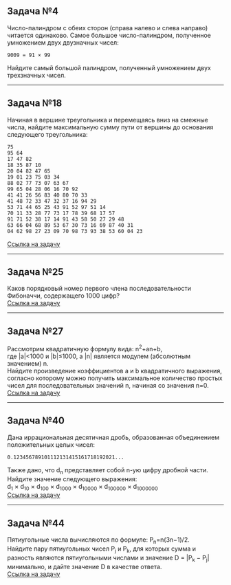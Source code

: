## Задача №4
Число-палиндром с обеих сторон (справа налево и слева направо) читается одинаково. Самое большое число-палиндром, полученное умножением двух двузначных чисел: 
```
9009 = 91 × 99
```
Найдите самый большой палиндром, полученный умножением двух трехзначных чисел.

---

## Задача №18
Начиная в вершине треугольника и перемещаясь вниз на смежные числа, найдите максимальную сумму пути от вершины до основания следующего треугольника:
```
75
95 64
17 47 82
18 35 87 10
20 04 82 47 65
19 01 23 75 03 34
88 02 77 73 07 63 67
99 65 04 28 06 16 70 92
41 41 26 56 83 40 80 70 33
41 48 72 33 47 32 37 16 94 29
53 71 44 65 25 43 91 52 97 51 14
70 11 33 28 77 73 17 78 39 68 17 57
91 71 52 38 17 14 91 43 58 50 27 29 48
63 66 04 68 89 53 67 30 73 16 69 87 40 31
04 62 98 27 23 09 70 98 73 93 38 53 60 04 23
```
[Ссылка на задачу](https://euler.jakumo.org/problems/view/18.html)

---

## Задача №25
Каков порядковый номер первого члена последовательности Фибоначчи, содержащего 1000 цифр?  
[Ссылка на задачу](https://euler.jakumo.org/problems/view/25.html)

---

## Задача №27
Рассмотрим квадратичную формулу вида: n<sup>2</sup>+an+b,  
где |a|<1000 и |b|≤1000, а |n| является модулем (абсолютным значением) n.  
Найдите произведение коэффициентов a и b квадратичного выражения, согласно которому можно получить максимальное количество простых чисел для последовательных значений n, начиная со значения n=0.  
[Ссылка на задачу](https://euler.jakumo.org/problems/view/27.html)

---

## Задача №40
Дана иррациональная десятичная дробь, образованная объединением положительных целых чисел:
```
0.123456789101112131415161718192021...
```
Также дано, что d<sub>n</sub> представляет собой n-ую цифру дробной части. Найдите значение следующего выражения:  
d<sub>1</sub> × d<sub>10</sub> × d<sub>100</sub> × d<sub>1000</sub> × d<sub>10000</sub> × d<sub>100000</sub> × d<sub>1000000</sub>  
[Ссылка на задачу](https://euler.jakumo.org/problems/view/40.html)

---

## Задача №44
Пятиугольные числа вычисляются по формуле: P<sub>n</sub>=n(3n−1)/2.  
Найдите пару пятиугольных чисел P<sub>j</sub> и P<sub>k</sub>, для которых сумма и разность являются пятиугольными числами и значение D = |P<sub>k</sub> − P<sub>j</sub>| минимально, и дайте значение D в качестве ответа.  
[Ссылка на задачу](https://euler.jakumo.org/problems/view/44.html)

